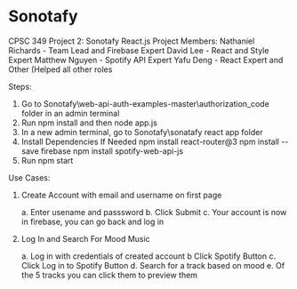 # Sonotafy
CPSC 349 Project 2: Sonotafy React.js Project
Members:
  Nathaniel Richards - Team Lead and Firebase Expert
  David Lee - React and Style Expert
  Matthew Nguyen - Spotify API Expert
  Yafu Deng - React Expert and Other (Helped all other roles

Steps:
  1. Go to Sonotafy\web-api-auth-examples-master\authorization_code folder in an admin terminal
  2. Run npm install and then node app.js
  3. In a new admin terminal, go to Sonotafy\sonatafy react app folder
  4. Install Dependencies If Needed
      npm install react-router@3
      npm install --save firebase
      npm install spotify-web-api-js
  5. Run npm start 
  
Use Cases:
  1. Create Account with email and username on first page
  
     a. Enter usename and passsword 
     b. Click Submit
     c. Your account is now in firebase, you can go back and log in
  2. Log In and Search For Mood Music
  
     a. Log in with credentials of created account
     b Click Spotify Button
     c. Click Log in to Spotify Button
     d. Search for a track based on mood
     e. Of the 5 tracks you can click them to preview them
